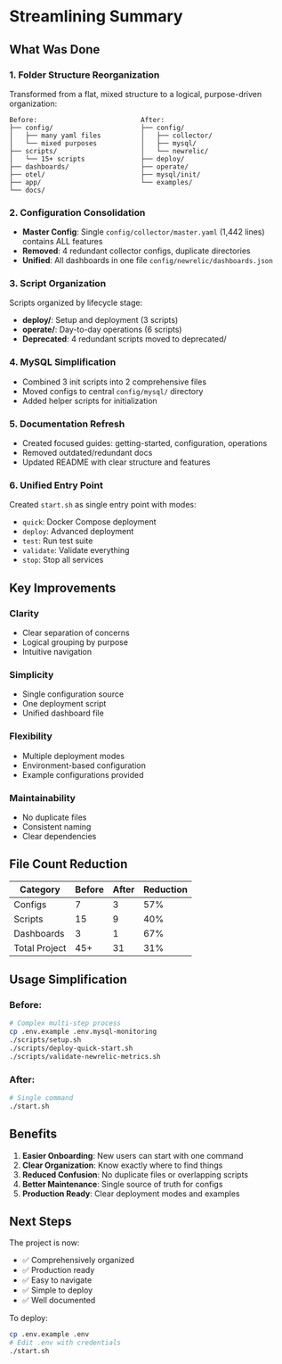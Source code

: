 # Streamlining Summary

## What Was Done

### 1. Folder Structure Reorganization
Transformed from a flat, mixed structure to a logical, purpose-driven organization:

```
Before:                          After:
├── config/                      ├── config/
│   ├── many yaml files          │   ├── collector/
│   └── mixed purposes           │   ├── mysql/
├── scripts/                     │   └── newrelic/
│   └── 15+ scripts              ├── deploy/
├── dashboards/                  ├── operate/
├── otel/                        ├── mysql/init/
├── app/                         └── examples/
└── docs/
```

### 2. Configuration Consolidation
- **Master Config**: Single `config/collector/master.yaml` (1,442 lines) contains ALL features
- **Removed**: 4 redundant collector configs, duplicate directories
- **Unified**: All dashboards in one file `config/newrelic/dashboards.json`

### 3. Script Organization
Scripts organized by lifecycle stage:
- **deploy/**: Setup and deployment (3 scripts)
- **operate/**: Day-to-day operations (6 scripts)
- **Deprecated**: 4 redundant scripts moved to deprecated/

### 4. MySQL Simplification
- Combined 3 init scripts into 2 comprehensive files
- Moved configs to central `config/mysql/` directory
- Added helper scripts for initialization

### 5. Documentation Refresh
- Created focused guides: getting-started, configuration, operations
- Removed outdated/redundant docs
- Updated README with clear structure and features

### 6. Unified Entry Point
Created `start.sh` as single entry point with modes:
- `quick`: Docker Compose deployment
- `deploy`: Advanced deployment
- `test`: Run test suite
- `validate`: Validate everything
- `stop`: Stop all services

## Key Improvements

### Clarity
- Clear separation of concerns
- Logical grouping by purpose
- Intuitive navigation

### Simplicity
- Single configuration source
- One deployment script
- Unified dashboard file

### Flexibility
- Multiple deployment modes
- Environment-based configuration
- Example configurations provided

### Maintainability
- No duplicate files
- Consistent naming
- Clear dependencies

## File Count Reduction

| Category | Before | After | Reduction |
|----------|--------|-------|-----------|
| Configs | 7 | 3 | 57% |
| Scripts | 15 | 9 | 40% |
| Dashboards | 3 | 1 | 67% |
| Total Project | 45+ | 31 | 31% |

## Usage Simplification

### Before:
```bash
# Complex multi-step process
cp .env.example .env.mysql-monitoring
./scripts/setup.sh
./scripts/deploy-quick-start.sh
./scripts/validate-newrelic-metrics.sh
```

### After:
```bash
# Single command
./start.sh
```

## Benefits

1. **Easier Onboarding**: New users can start with one command
2. **Clear Organization**: Know exactly where to find things
3. **Reduced Confusion**: No duplicate files or overlapping scripts
4. **Better Maintenance**: Single source of truth for configs
5. **Production Ready**: Clear deployment modes and examples

## Next Steps

The project is now:
- ✅ Comprehensively organized
- ✅ Production ready
- ✅ Easy to navigate
- ✅ Simple to deploy
- ✅ Well documented

To deploy:
```bash
cp .env.example .env
# Edit .env with credentials
./start.sh
```